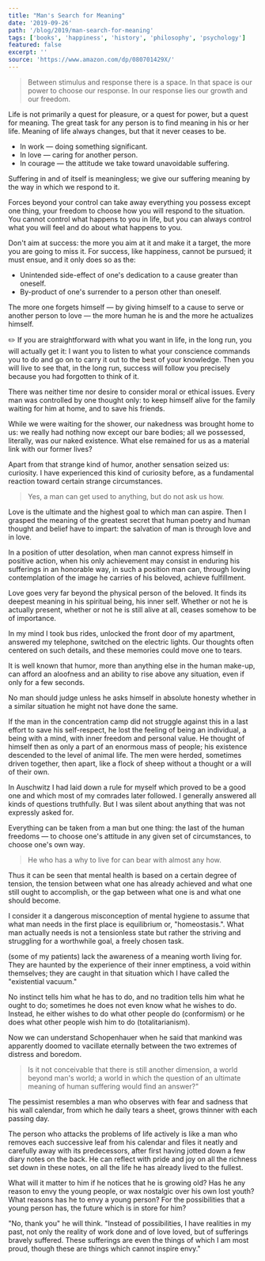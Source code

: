 ```yaml
---
title: "Man's Search for Meaning"
date: '2019-09-26'
path: '/blog/2019/man-search-for-meaning'
tags: ['books', 'happiness', 'history', 'philosophy', 'psychology']
featured: false
excerpt: ''
source: 'https://www.amazon.com/dp/080701429X/'
---
```


> Between stimulus and response there is a space. In that space is our power to choose our response. In our response lies our growth and our freedom.

Life is not primarily a quest for pleasure, or a quest for power, but a quest for meaning. The great task for any person is to find meaning in his or her life. Meaning of life always changes, but that it never ceases to be.

- In work — doing something significant.
- In love — caring for another person.
- In courage — the attitude we take toward unavoidable suffering.

Suffering in and of itself is meaningless; we give our suffering meaning by the way in which we respond to it.

Forces beyond your control can take away everything you possess except one thing, your freedom to choose how you will respond to the situation. You cannot control what happens to you in life, but you can always control what you will feel and do about what happens to you.

Don't aim at success: the more you aim at it and make it a target, the more you are going to miss it. For success, like happiness, cannot be pursued; it must ensue, and it only does so as the:

- Unintended side-effect of one's dedication to a cause greater than oneself.
- By-product of one's surrender to a person other than oneself.

The more one forgets himself — by giving himself to a cause to serve or another person to love — the more human he is and the more he actualizes himself.

✏️ If you are straightforward with what you want in life, in the long run, you will actually get it: I want you to listen to what your conscience commands you to do and go on to carry it out to the best of your knowledge. Then you will live to see that, in the long run, success will follow you precisely because you had forgotten to think of it.

There was neither time nor desire to consider moral or ethical issues. Every man was controlled by one thought only: to keep himself alive for the family waiting for him at home, and to save his friends.

While we were waiting for the shower, our nakedness was brought home to us: we really had nothing now except our bare bodies; all we possessed, literally, was our naked existence. What else remained for us as a material link with our former lives?

Apart from that strange kind of humor, another sensation seized us: curiosity. I have experienced this kind of curiosity before, as a fundamental reaction toward certain strange circumstances.

> Yes, a man can get used to anything, but do not ask us how.

Love is the ultimate and the highest goal to which man can aspire. Then I grasped the meaning of the greatest secret that human poetry and human thought and belief have to impart: the salvation of man is through love and in love.

In a position of utter desolation, when man cannot express himself in positive action, when his only achievement may consist in enduring his sufferings in an honorable way, in such a position man can, through loving contemplation of the image he carries of his beloved, achieve fulfillment.

Love goes very far beyond the physical person of the beloved. It finds its deepest meaning in his spiritual being, his inner self. Whether or not he is actually present, whether or not he is still alive at all, ceases somehow to be of importance.

In my mind I took bus rides, unlocked the front door of my apartment, answered my telephone, switched on the electric lights. Our thoughts often centered on such details, and these memories could move one to tears.

It is well known that humor, more than anything else in the human make-up, can afford an aloofness and an ability to rise above any situation, even if only for a few seconds.

No man should judge unless he asks himself in absolute honesty whether in a similar situation he might not have done the same.

If the man in the concentration camp did not struggle against this in a last effort to save his self-respect, he lost the feeling of being an individual, a being with a mind, with inner freedom and personal value. He thought of himself then as only a part of an enormous mass of people; his existence descended to the level of animal life. The men were herded, sometimes driven together, then apart, like a flock of sheep without a thought or a will of their own.

In Auschwitz I had laid down a rule for myself which proved to be a good one and which most of my comrades later followed. I generally answered all kinds of questions truthfully. But I was silent about anything that was not expressly asked for.

Everything can be taken from a man but one thing: the last of the human freedoms — to choose one's attitude in any given set of circumstances, to choose one's own way.

> He who has a why to live for can bear with almost any how.

Thus it can be seen that mental health is based on a certain degree of tension, the tension between what one has already achieved and what one still ought to accomplish, or the gap between what one is and what one should become.

I consider it a dangerous misconception of mental hygiene to assume that what man needs in the first place is equilibrium or, "homeostasis.". What man actually needs is not a tensionless state but rather the striving and struggling for a worthwhile goal, a freely chosen task.

(some of my patients) lack the awareness of a meaning worth living for. They are haunted by the experience of their inner emptiness, a void within themselves; they are caught in that situation which I have called the "existential vacuum."

No instinct tells him what he has to do, and no tradition tells him what he ought to do; sometimes he does not even know what he wishes to do. Instead, he either wishes to do what other people do (conformism) or he does what other people wish him to do (totalitarianism).

Now we can understand Schopenhauer when he said that mankind was apparently doomed to vacillate eternally between the two extremes of distress and boredom.

> Is it not conceivable that there is still another dimension, a world beyond man's world; a world in which the question of an ultimate meaning of human suffering would find an answer?"

The pessimist resembles a man who observes with fear and sadness that his wall calendar, from which he daily tears a sheet, grows thinner with each passing day.

The person who attacks the problems of life actively is like a man who removes each successive leaf from his calendar and files it neatly and carefully away with its predecessors, after first having jotted down a few diary notes on the back. He can reflect with pride and joy on all the richness set down in these notes, on all the life he has already lived to the fullest.

What will it matter to him if he notices that he is growing old? Has he any reason to envy the young people, or wax nostalgic over his own lost youth? What reasons has he to envy a young person? For the possibilities that a young person has, the future which is in store for him?

"No, thank you" he will think. "Instead of possibilities, I have realities in my past, not only the reality of work done and of love loved, but of sufferings bravely suffered. These sufferings are even the things of which I am most proud, though these are things which cannot inspire envy."

